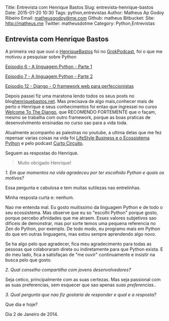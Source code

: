 Title: Entrevista com Henrique Bastos
Slug: entrevista-henrique-bastos
Date: 2015-01-20 10:30
Tags: python,entrevistas
Author: Matheus Ap Godoy Ribeiro
Email:  matheusgodoy@me.com
Github: matheus
Bitbucket: 
Site: http://matheus.me
Twitter: matheusdotme
Category: Python,Entrevistas


Entrevista com Henrique Bastos
------------------------------

A primeira vez que ouvi o [HenriqueBastos](https://twitter.com/henriquebastos) foi no [GrokPodcast](http://www.grokpodcast.com/), foi o que me motivou a pesquisar sobre Python

<!-- more -->

[Episodio 6 - A linguagem Python - Parte 1](http://www.grokpodcast.com/2010/10/20/episodio-6-a-linguagem-python-parte-1/)

[Episodio 7 - A linguagem Python - Parte 2](http://www.grokpodcast.com/2010/10/28/episodio-7-a-linguagem-python-parte-2/)

[Episodio 12 - Django - O framework web para perfeccionistas](http://www.grokpodcast.com/2010/12/01/episodio-12-django-o-framework-web-para-perfeccionistas/)

Depois passei fiz uma maratona lendo todos os seus posts no blog[henriquebastos.net](http://henriquebastos.net/). Mas precisava de algo mais,conhecer mais de perto o Henrique e seus conhecimentos foi entao que ingressei
no curso [Welcome To The Django](http://welcometothedjango.com.br/), que RECOMENDO FORTEMENTE que o façam, mesmo se trabalha com outro framework, porque as boas praticas de desenvolvimento ensinadas no curso sao para a vida
toda.

Atualmente acompanho as palestras no youtube, a ultima delas que me fez repensar varias coisas na vida foi [LifeStyle Business e o Ecossistema Python](http://www.youtube.com/watch?v=mHRinieklio) e pelo podcast [Curto Circuito](http://www.curtocircuito.cc/).

Seguem as respostas do Henrique.

> Muito obrigado Henrique!

_1. Em que momentos na vida agradeceu por ter escolhido Python e quais os motivos?_

Essa pergunta e cabulosa e tem muitas sutilezas nas entrelinhas.

Minha resposta curta e: nenhum.

Nao me entenda mal. Eu gosto muitissimo da linguagem Python e de todo o seu ecossistema. Mas observe que eu so "escolhi Python" porque gosto, porque percebo afinidades que me atraem. Esses valores subjetivos sao dificeis de
demonstrar, mas por sorte temos uma pequena referencia no Zen do Python, por exemplo. De todo modo, eu programo mais em Python do que em outras linguagens, mas estou sempre aprendendo algo novo.

Se ha algo pelo que agradecer, fica meu agradecimento para todas as pessoas que colaboraram direta ou indiretamente para que Python exista. E do meu lado, fica a satisfaçao de "me ouvir" continuamente e insistir na busca pelo que
gosto.

_2. Qual conselho compartilha com jovens desenvolvedores?_

Seja cetico, principalmente com as suas certezas. Mas seja passional com as suas preferencias, sem esquecer que sao apenas _suas_ _preferencias_..

_3. Qual pergunta que nao fiz gostaria de responder e qual e a resposta?_

Que dia e hoje?

Dia 2 de Janeiro de 2014.